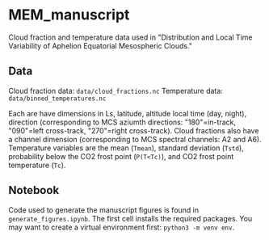# MEM_manuscript
Cloud fraction and temperature data used in "Distribution and Local Time Variability of Aphelion Equatorial Mesospheric Clouds."

## Data
Cloud fraction data: `data/cloud_fractions.nc`
Temperature data: `data/binned_temperatures.nc`

Each are have dimensions in Ls, latitude, altitude local time (day, night), direction (corresponding to MCS aziumth directions: "180"=in-track, "090"=left cross-track, "270"=right cross-track). Cloud fractions also have a channel dimension (corresponding to MCS spectral channels: A2 and A6). Temperature variables are the mean (`Tmean`), standard deviation (`Tstd`), probability below the CO2 frost point (`P(T<Tc)`), and CO2 frost point temperature (`Tc`).

## Notebook
Code used to generate the manuscript figures is found in `generate_figures.ipynb`. The first cell installs the required packages. You may want to create a virtual environment first: `python3 -m venv env`. 